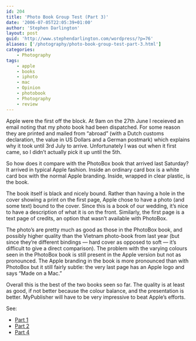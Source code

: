 ```yaml
---
id: 204
title: 'Photo Book Group Test (Part 3)'
date: '2006-07-05T22:05:39+01:00'
author: 'Stephen Darlington'
layout: post
guid: 'http://www.stephendarlington.com/wordpress/?p=76'
aliases: ['/photography/photo-book-group-test-part-3.html']
categories:
    - Photography
tags:
    - apple
    - books
    - iphoto
    - mac
    - Opinion
    - photobook
    - Photography
    - review
---
```


Apple were the first off the block. At 9am on the 27th June I receieved an email noting that my photo book had been dispatched. For some reason they are printed and mailed from “abroad” (with a Dutch customs declaration, the value in US Dollars and a German postmark) which explains why it took until 3rd July to arrive. Unfortunately I was out when it first came, so I didn’t actually pick it up until the 5th.

So how does it compare with the PhotoBox book that arrived last Saturday? It arrived in typical Apple fashion. Inside an ordinary card box is a white card box with the normal Apple branding. Inside, wrapped in clear plastic, is the book.

The book itself is black and nicely bound. Rather than having a hole in the cover showing a print on the first page, Apple chose to have a photo (and some text) bound to the cover. Since this is a book of our wedding, it’s nice to have a description of what it is on the front. Similarly, the first page is a text page of credits, an option that wasn’t available with PhotoBox.

The photo’s are pretty much as good as those in the PhotoBox book, and possibly higher quality than the Vietnam photo-book from last year (but since they’re different bindings — hard cover as opposed to soft — it’s difficult to give a direct comparison). The problem with the varying colours seen in the PhotoBox book is still present in the Apple version but not as pronounced. The Apple branding in the book is more pronounced than with PhotoBox but it still fairly subtle: the very last page has an Apple logo and says “Made on a Mac.”

Overall this is the best of the two books seen so far. The quality is at least as good, if not better because the colour balance, and the presentation is better. MyPublisher will have to be very impressive to beat Apple’s efforts.

See:

- [Part 1](/photography/photo-book-group-test-part-1.html)
- [Part 2](/photography/photo-book-group-test-part-2.html)
- [Part 4](/photography/photo-book-group-test-part-4.html)